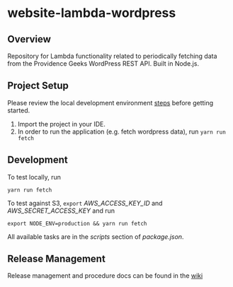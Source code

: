 # website-lambda-wordpress

## Overview
Repository for Lambda functionality related to periodically fetching data from the Providence Geeks WordPress REST API. Built in Node.js.

## Project Setup
Please review the local development environment [steps](https://github.com/ProvidenceGeeks/website-docs/wiki/Onboarding-Guide#lambda) before getting started.

1. Import the project in your IDE.
2. In order to run the application (e.g. fetch wordpress data), run `yarn run fetch`

## Development
To test locally, run
```
yarn run fetch
```

To test against S3, `export` _AWS_ACCESS_KEY_ID_ and _AWS_SECRET_ACCESS_KEY_ and run
```
export NODE_ENV=production && yarn run fetch
```

All available tasks are in the *scripts* section of *package.json*.

## Release Management
Release management and procedure docs can be found in the [wiki](https://github.com/ProvidenceGeeks/website-docs/wiki/Release-Management)

